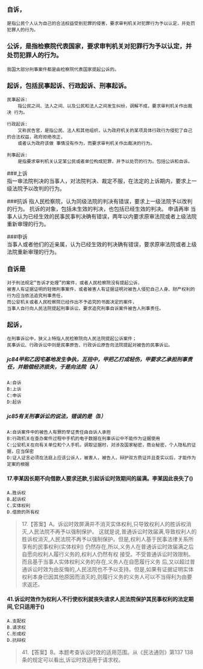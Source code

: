 ### 自诉，
    是指公民个人认为自己的合法权益受到犯罪的侵害，要求审判机关对犯罪行为予以认定，并处罚犯罪人的行为。
    
### 公诉，是指检察院代表国家，要求审判机关对犯罪行为予以认定，并处罚犯罪人的行为。
    我国大部分刑事案件都是由检察院代表国家提起公诉的。
    
### 起诉，包括民事起诉、行政起诉、刑事起诉。

    民事起诉:
        指公民之间、法人之间、以及公民和法人之间发生纠纷，调解不成，要求审判机关作出裁决 行为。
        
    行政起诉:
        又称民告官，是指公民、法人和其他组织，认为政府机关的某项具体行政行为侵犯了自己的合法权益，政府拒绝改正，
        或者认为政府该做 事情没有作为，而要求审判机关作出裁决的行为。
        
    刑事起诉:
        是指要求审判机关认定某公民或者单位构成犯罪，并予以处罚的行为。包括公诉和自诉。
        
###上诉  
    指一审法院判决的当事人，对法院判决、裁定不服，在法定的上诉期内，要求上一级法院予以改判的行为。
    
###抗诉 
    指人民检察院，认为同级法院的判决有错误，要求上一级法院予以改判的行为。
    抗诉的对象，包括未生效的判决，也包括已经生效的判决。
    申请再审  当事人认为已经生效的民事民事判决确有错误，两年以内要求原审法院或者上级法院重新审理的行为。

###申诉  
    当事人或者他们的近亲属，认为已经生效的判决确有错误，要求原审法院或者上级法院重新审理的行为。
    
### 自诉是
    对于刑法规定“告诉才处理”的案件，或者人民检察院没有提起公诉，
    被害人有证据证明的轻微刑事案件，或者被害人有证据证明对被告人侵犯自己人身、财产权利的行为应当依法追究刑事责任，
    而公安机关或者人民检察院已经作出不予追究的书面决定的案件，
    当事人自行向人民法院提起刑事诉讼，要求追究刑事自诉案件被告人刑事责任。
    
### 起诉，
    在刑事诉讼中，狭义上特指人民检察院向人民法院提起公诉案件；
    民事诉讼、行政诉讼中则是民事原告、行政诉讼原告向法院提起对被告的民事诉讼。    

##### jc84甲和乙因宅基地发生争执，互扭中，甲把乙打成轻伤，甲要求乙承担刑事责任，并赔偿经济损失，于是向法院（A）
    A:自诉
    B:上诉
    C:申诉
    D:起诉
         

##### jc85有关刑事诉讼的说法，错误的是（B）
    A:自诉案件中的被告人有罪的举证责任由自诉人承担
    B:行政机关在查办案件过程中手机的电子数据在刑事诉讼中不能作为证据使用
    C:公安机关在向有关单位和个人手机，调取证据时，对涉及国家秘密，商业秘密，个人隐私的证据，应当保密
    D:证人证言必须在法庭上应该公诉人，被害人，被告人，辩护双方质证并且查实以后，才能作为定案的根据



#### 17.李某因长期不向借款人要求还款,引起诉讼时效期间的届满。李某因此丧失了()
    A.胜诉权
    B.起诉权
    C.实体权利
    D.借款的所有权
>   17.【答案】A。诉讼时效屏满并不消灭实体权利,只导致权利人的胜诉权消灭,人民法院不再予以强制保护。
这就是说,普通诉讼时效届满,导致权利人的胜诉权消灭,人民法院不再予以强制保护。但是,权利人基于民事法律关系所享有的民事权利(实体权利)
    仍然存在,所以,义务人在普通诉讼时效届满之后自愿向权利人履行义务的,权利人仍然有权
    接受。不受普通诉讼时效限制。而且基于当事人实体权利义务的存在,义务人在自愿履行义务
    后,又以超过普通诉讼时效为由反悔的,人民法院也不予以支持。但是,如果有证据证明实体
    权利本身已因其他原因而消灭的,则履行义务的义务人可以不当得利为由要求返还。

#### 41.诉讼时效作为权利人不行使权利就丧失请求人民法院保护其民事权利的法定期间,它只适用于()
    A.支配权
    B.请求权
    C.形成权
    D.抗辩权
>   41.【答案】B。本题考查诉讼时效的适用范围。从《民法通则》第137
    138条的规定可以看出,诉讼时效适用于请求权。









    